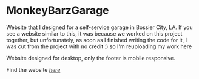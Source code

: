 # MonkeyBarzGarage
Website that I designed for a self-service garage in Bossier City, LA. If you see a website similar to this, it was because we worked on this project together, but unfortunately, as soon as I finished writing the code for it, I was cut from the project with no credit :) so I'm reuploading my work here

Website designed for desktop, only the footer is mobile responsive.

Find the website *[here](https://noobly387.github.io/MonkeyBarzGarage/)*
